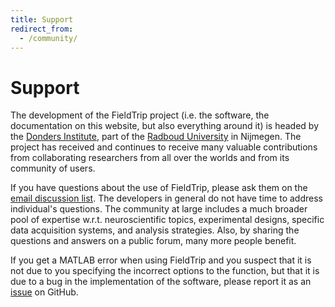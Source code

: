 ```yaml
---
title: Support
redirect_from:
  - /community/
---
```


# Support

The development of the FieldTrip project (i.e. the software, the documentation on this website, but also everything around it) is headed by the [Donders Institute](http://www.ru.nl/donders), part of the [Radboud University](http://www.ru.nl) in Nijmegen. The project has received and continues to receive many valuable contributions from collaborating researchers from all over the worlds and from its community of users.

If you have questions about the use of FieldTrip, please ask them on the [email discussion list](/discussion_list). The developers in general do not have time to address individual's questions. The community at large includes a much broader pool of expertise w.r.t. neuroscientific topics, experimental designs, specific data acquisition systems, and analysis strategies. Also, by sharing the questions and answers on a public forum, many more people benefit.

If you get a MATLAB error when using FieldTrip and you suspect that it is not due to you specifying the incorrect options to the function, but that it is due to a bug in the implementation of the software, please report it as an [issue](/development/issues) on GitHub.
